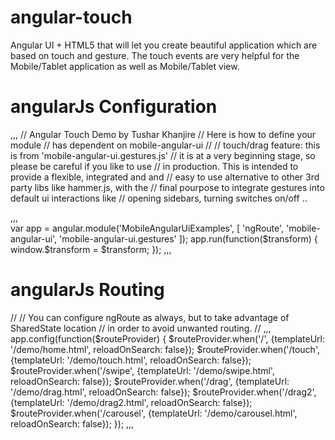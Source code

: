 # angular-touch

Angular UI + HTML5  that will let you create beautiful application which are based on touch and gesture.
The touch events are very helpful for the Mobile/Tablet application as well as Mobile/Tablet view.


# angularJs Configuration
,,,
// Angular Touch Demo by Tushar Khanjire
// Here is how to define your module 
// has dependent on mobile-angular-ui
//
// touch/drag feature: this is from 'mobile-angular-ui.gestures.js'
// it is at a very beginning stage, so please be careful if you like to use
// in production. This is intended to provide a flexible, integrated and and 
// easy to use alternative to other 3rd party libs like hammer.js, with the
// final pourpose to integrate gestures into default ui interactions like 
// opening sidebars, turning switches on/off ..
  
,,,  
var app = angular.module('MobileAngularUiExamples', [
  'ngRoute',
  'mobile-angular-ui',
  'mobile-angular-ui.gestures'
]);
app.run(function($transform) {
  window.$transform = $transform;
});
,,,

# angularJs Routing
// 
// You can configure ngRoute as always, but to take advantage of SharedState location
// in order to avoid unwanted routing.
// 
,,,
app.config(function($routeProvider) {
  $routeProvider.when('/',              {templateUrl: '/demo/home.html', reloadOnSearch: false});
  $routeProvider.when('/touch',         {templateUrl: '/demo/touch.html', reloadOnSearch: false});
  $routeProvider.when('/swipe',         {templateUrl: '/demo/swipe.html', reloadOnSearch: false});
  $routeProvider.when('/drag',          {templateUrl: '/demo/drag.html', reloadOnSearch: false});
  $routeProvider.when('/drag2',         {templateUrl: '/demo/drag2.html', reloadOnSearch: false});
  $routeProvider.when('/carousel',      {templateUrl: '/demo/carousel.html', reloadOnSearch: false});
});
,,,
